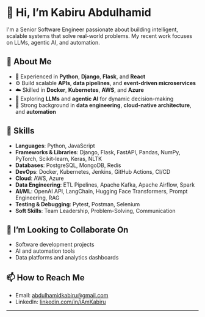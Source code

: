 # 👋 Hi, I’m Kabiru Abdulhamid

I'm a Senior Software Engineer passionate about building intelligent, scalable systems that solve real-world problems. My recent work focuses on LLMs, agentic AI, and automation.

## 💼 About Me

- 🔧 Experienced in **Python**, **Django**, **Flask**, and **React**
- ⚙️ Build scalable **APIs**, **data pipelines**, and **event-driven microservices**
- ☁️ Skilled in **Docker**, **Kubernetes**, **AWS**, and **Azure**
- 🤖 Exploring **LLMs** and **agentic AI** for dynamic decision-making
- 🔬 Strong background in **data engineering**, **cloud-native architecture**, and **automation**

## 🧠 Skills

- **Languages**: Python, JavaScript  
- **Frameworks & Libraries**: Django, Flask, FastAPI, Pandas, NumPy, PyTorch, Scikit-learn, Keras, NLTK  
- **Databases**: PostgreSQL, MongoDB, Redis  
- **DevOps**: Docker, Kubernetes, Jenkins, GitHub Actions, CI/CD  
- **Cloud**: AWS, Azure  
- **Data Engineering**: ETL Pipelines, Apache Kafka, Apache Airflow, Spark  
- **AI/ML**: OpenAI API, LangChain, Hugging Face Transformers, Prompt Engineering, RAG  
- **Testing & Debugging**: Pytest, Postman, Selenium  
- **Soft Skills**: Team Leadership, Problem-Solving, Communication  

## 🤝 I’m Looking to Collaborate On

- Software development projects
- AI and automation tools
- Data platforms and analytics dashboards

## 📫 How to Reach Me

- Email: [abdulhamidkabiru@gmail.com](mailto:abdulhamidkabiru@gmail.com)  
- LinkedIn: [linkedin.com/in/iAmKabiru](https://linkedin.com/in/iAmKabiru) 

---

<!---
iAmKabiru/iAmKabiru is a ✨ special ✨ repository because its `README.md` (this file) appears on your GitHub profile.
You can click the Preview link to take a look at your changes.
--->
